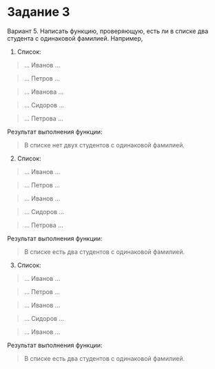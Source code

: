 # Задание 3

Вариант 5.
Написать функцию, проверяющую, есть ли в списке два студента с одинаковой фамилией.
Например,
1. Список:
> ... Иванов ...

> ... Петров ...

> ... Иванова ...

> ... Сидоров ...

> ... Петрова ...

Результат выполнения функции:

> В списке нет двух студентов с одинаковой фамилией.

2. Список:
> ... Иванов ...

> ... Петров ...

> ... Иванов ...

> ... Сидоров ...

> ... Петрова ...

Результат выполнения функции:

> В списке есть два студентов с одинаковой фамилией.

3. Список:
> ... Иванов ...

> ... Петров ...

> ... Иванов ...

> ... Сидоров ...

> ... Иванов ...

Результат выполнения функции:

> В списке есть два студентов с одинаковой фамилией.

